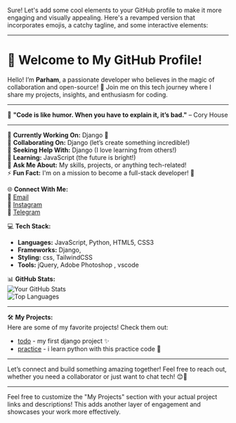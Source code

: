Sure! Let's add some cool elements to your GitHub profile to make it more engaging and visually appealing. Here's a revamped version that incorporates emojis, a catchy tagline, and some interactive elements:

---

# 👋 Welcome to My GitHub Profile!

Hello! I’m **Parham**, a passionate developer who believes in the magic of collaboration and open-source! 🚀 Join me on this tech journey where I share my projects, insights, and enthusiasm for coding.

---

🌟 **"Code is like humor. When you have to explain it, it’s bad."** – Cory House

---

🔭 **Currently Working On:** Django 🐍  
👯 **Collaborating On:** Django (let’s create something incredible!)  
🤝 **Seeking Help With:** Django (I love learning from others!)  
🌱 **Learning:** JavaScript (the future is bright!)  
💬 **Ask Me About:** My skills, projects, or anything tech-related!  
⚡ **Fun Fact:** I'm on a mission to become a full-stack developer! 💪

🌐 **Connect With Me:**  
📧 [Email](mailto:parhamalipour85@gmail.com)  
📸 [Instagram](https://instagram.com/parham_ar06)  
📱 [Telegram](https://t.me/parhaamm06)  

💻 **Tech Stack:**  
- **Languages:** JavaScript, Python, HTML5, CSS3  
- **Frameworks:** Django,  
- **Styling:** css, TailwindCSS  
- **Tools:** jQuery, Adobe Photoshop , vscode 

📊 **GitHub Stats:**  
![Your GitHub Stats](https://github-readme-stats.vercel.app/api?username=yourusername&show_icons=true&hide_title=true&count_private=true&theme=radical)  
![Top Languages](https://github-readme-stats.vercel.app/api/top-langs/?username=yourusername&layout=compact&theme=radical)

---

🛠️ **My Projects:**  
Here are some of my favorite projects! Check them out:

- [todo](https://github.com/parham006/todo) - my first django project ✨  
- [practice](https://github.com/parham006/pishgam) - i learn python with this practice code 🌟  

---

Let’s connect and build something amazing together! Feel free to reach out, whether you need a collaborator or just want to chat tech! 😊💬

--- 

Feel free to customize the "My Projects" section with your actual project links and descriptions! This adds another layer of engagement and showcases your work more effectively.

